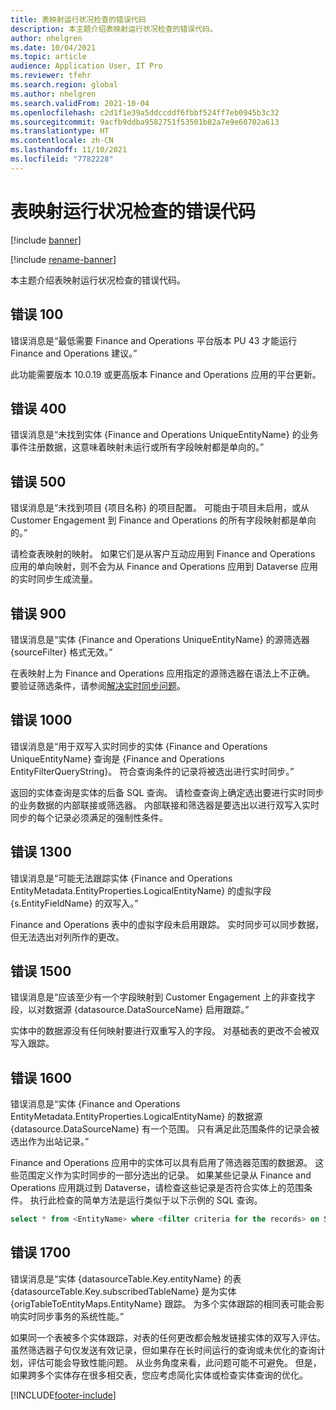 ```yaml
---
title: 表映射运行状况检查的错误代码
description: 本主题介绍表映射运行状况检查的错误代码。
author: nhelgren
ms.date: 10/04/2021
ms.topic: article
audience: Application User, IT Pro
ms.reviewer: tfehr
ms.search.region: global
ms.author: nhelgren
ms.search.validFrom: 2021-10-04
ms.openlocfilehash: c2d1f1e39a5ddccddf6fbbf524ff7eb0945b3c32
ms.sourcegitcommit: 9acfb9ddba9582751f53501b82a7e9e60702a613
ms.translationtype: HT
ms.contentlocale: zh-CN
ms.lasthandoff: 11/10/2021
ms.locfileid: "7782228"
---
```

# <a name="errors-codes-for-the-table-map-health-check"></a>表映射运行状况检查的错误代码

[!include [banner](../../includes/banner.md)]

[!include [rename-banner](~/includes/cc-data-platform-banner.md)]

本主题介绍表映射运行状况检查的错误代码。

## <a name="error-100"></a>错误 100

错误消息是“最低需要 Finance and Operations 平台版本 PU 43 才能运行 Finance and Operations 建议。”

此功能需要版本 10.0.19 或更高版本 Finance and Operations 应用的平台更新。

## <a name="error-400"></a>错误 400

错误消息是“未找到实体 \{Finance and Operations UniqueEntityName\} 的业务事件注册数据，这意味着映射未运行或所有字段映射都是单向的。”

## <a name="error-500"></a>错误 500

错误消息是“未找到项目 \{项目名称\} 的项目配置。 可能由于项目未启用，或从 Customer Engagement 到 Finance and Operations 的所有字段映射都是单向的。”

请检查表映射的映射。 如果它们是从客户互动应用到 Finance and Operations 应用的单向映射，则不会为从 Finance and Operations 应用到 Dataverse 应用的实时同步生成流量。

## <a name="error-900"></a>错误 900

错误消息是“实体 \{Finance and Operations UniqueEntityName\} 的源筛选器 \{sourceFilter\} 格式无效。”

在表映射上为 Finance and Operations 应用指定的源筛选器在语法上不正确。 要验证筛选条件，请参阅[解决实时同步问题](dual-write-troubleshooting-live-sync.md#live-synchronization-issues-that-are-caused-by-incorrect-query-filter-syntax-on-the-dual-write-maps)。

## <a name="error-1000"></a>错误 1000

错误消息是“用于双写入实时同步的实体 \{Finance and Operations UniqueEntityName\} 查询是 \{Finance and Operations EntityFilterQueryString\}。 符合查询条件的记录将被选出进行实时同步。”

返回的实体查询是实体的后备 SQL 查询。 请检查查询上确定选出要进行实时同步的业务数据的内部联接或筛选器。 内部联接和筛选器是要选出以进行双写入实时同步的每个记录必须满足的强制性条件。

## <a name="error-1300"></a>错误 1300

错误消息是“可能无法跟踪实体 \{Finance and Operations EntityMetadata.EntityProperties.LogicalEntityName\} 的虚拟字段 \{s.EntityFieldName\} 的双写入。”

Finance and Operations 表中的虚拟字段未启用跟踪。 实时同步可以同步数据，但无法选出对列所作的更改。

## <a name="error-1500"></a>错误 1500

错误消息是“应该至少有一个字段映射到 Customer Engagement 上的非查找字段，以对数据源 \{datasource.DataSourceName\} 启用跟踪。”

实体中的数据源没有任何映射要进行双重写入的字段。 对基础表的更改不会被双写入跟踪。

## <a name="error-1600"></a>错误 1600

错误消息是“实体 \{Finance and Operations EntityMetadata.EntityProperties.LogicalEntityName\} 的数据源 \{datasource.DataSourceName\} 有一个范围。 只有满足此范围条件的记录会被选出作为出站记录。”

Finance and Operations 应用中的实体可以具有启用了筛选器范围的数据源。 这些范围定义作为实时同步的一部分选出的记录。 如果某些记录从 Finance and Operations 应用跳过到 Dataverse，请检查这些记录是否符合实体上的范围条件。 执行此检查的简单方法是运行类似于以下示例的 SQL 查询。

```sql
select * from <EntityName> where <filter criteria for the records> on SQL.
```

## <a name="error-1700"></a>错误 1700

错误消息是“实体 \{datasourceTable.Key.entityName\} 的表 \{datasourceTable.Key.subscribedTableName\} 是为实体 \{origTableToEntityMaps.EntityName\} 跟踪。 为多个实体跟踪的相同表可能会影响实时同步事务的系统性能。”

如果同一个表被多个实体跟踪，对表的任何更改都会触发链接实体的双写入评估。 虽然筛选器子句仅发送有效记录，但如果存在长时间运行的查询或未优化的查询计划，评估可能会导致性能问题。 从业务角度来看，此问题可能不可避免。 但是，如果跨多个实体存在很多相交表，您应考虑简化实体或检查实体查询的优化。

[!INCLUDE[footer-include](../../../../includes/footer-banner.md)]
